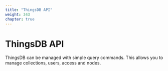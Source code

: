 ```yaml
---
title: "ThingsDB API"
weight: 343
chapter: true
---
```


# ThingsDB API

ThingsDB can be managed with simple query commands. This allows you to manage
collections, users, access and nodes.
